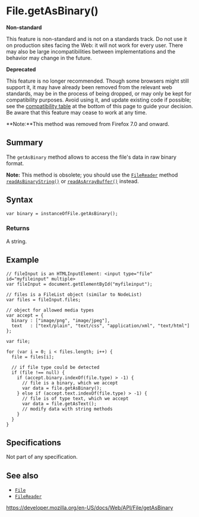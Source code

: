# File.getAsBinary()

**Non-standard**

This feature is non-standard and is not on a standards track. Do not use it on production sites facing the Web: it will not work for every user. There may also be large incompatibilities between implementations and the behavior may change in the future.

**Deprecated**

This feature is no longer recommended. Though some browsers might still support it, it may have already been removed from the relevant web standards, may be in the process of being dropped, or may only be kept for compatibility purposes. Avoid using it, and update existing code if possible; see the [compatibility table](#browser_compatibility) at the bottom of this page to guide your decision. Be aware that this feature may cease to work at any time.

**Note:**This method was removed from Firefox 7.0 and onward.

## Summary

The `getAsBinary` method allows to access the file's data in raw binary format.

**Note:** This method is obsolete; you should use the [`FileReader`](../filereader) method [`readAsBinaryString()`](../filereader/readasbinarystring) or [`readAsArrayBuffer()`](../filereader/readasarraybuffer) instead.

## Syntax

    var binary = instanceOfFile.getAsBinary();

### Returns

A string.

## Example

    // fileInput is an HTMLInputElement: <input type="file" id="myfileinput" multiple>
    var fileInput = document.getElementById("myfileinput");

    // files is a FileList object (similar to NodeList)
    var files = fileInput.files;

    // object for allowed media types
    var accept = {
      binary : ["image/png", "image/jpeg"],
      text   : ["text/plain", "text/css", "application/xml", "text/html"]
    };

    var file;

    for (var i = 0; i < files.length; i++) {
      file = files[i];

      // if file type could be detected
      if (file !== null) {
        if (accept.binary.indexOf(file.type) > -1) {
          // file is a binary, which we accept
          var data = file.getAsBinary();
        } else if (accept.text.indexOf(file.type) > -1) {
          // file is of type text, which we accept
          var data = file.getAsText();
          // modify data with string methods
        }
      }
    }

## Specifications

Not part of any specification.

## See also

- [`File`](../file)
- [`FileReader`](../filereader)

<a href="https://developer.mozilla.org/en-US/docs/Web/API/File/getAsBinary" class="_attribution-link">https://developer.mozilla.org/en-US/docs/Web/API/File/getAsBinary</a>
